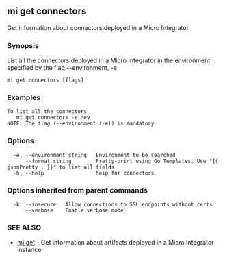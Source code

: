## mi get connectors

Get information about connectors deployed in a Micro Integrator

### Synopsis

List all the connectors deployed in a Micro Integrator in the environment specified by the flag --environment, -e

```
mi get connectors [flags]
```

### Examples

```
To list all the connectors
   mi get connectors -e dev
NOTE: The flag (--environment (-e)) is mandatory
```

### Options

```
  -e, --environment string   Environment to be searched
      --format string        Pretty-print using Go Templates. Use "{{ jsonPretty . }}" to list all fields
  -h, --help                 help for connectors
```

### Options inherited from parent commands

```
  -k, --insecure   Allow connections to SSL endpoints without certs
      --verbose    Enable verbose mode
```

### SEE ALSO

* [mi get](mi_get.md)	 - Get information about artifacts deployed in a Micro Integrator instance

